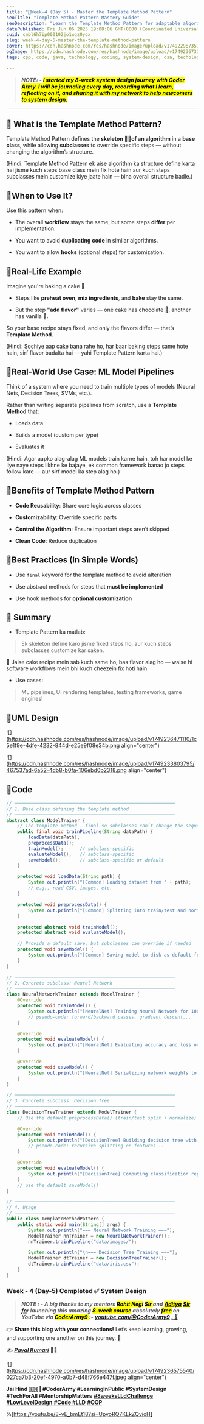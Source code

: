 ```yaml
---
title: "📅Week-4 (Day 5) - Master the Template Method Pattern"
seoTitle: "Template Method Pattern Mastery Guide"
seoDescription: "Learn the Template Method Pattern for adaptable algorithms, enhancing system design skills with practical examples and use cases"
datePublished: Fri Jun 06 2025 19:08:06 GMT+0000 (Coordinated Universal Time)
cuid: cmbl6h7ip000102jo1wgz0yox
slug: week-4-day-5-master-the-template-method-pattern
cover: https://cdn.hashnode.com/res/hashnode/image/upload/v1749229873511/3cee3d0c-ba53-4481-b4a8-3fbcfe64f60d.png
ogImage: https://cdn.hashnode.com/res/hashnode/image/upload/v1749236731405/802f012c-7706-4023-9db3-812ad649a9fb.png
tags: cpp, code, java, technology, coding, system-design, dsa, techblog, coding-challenge, technical-writing-1, coding-journey, low-level-design, lld, coderarmy, payalkumari11

---
```


> ***NOTE: - <mark>I started my 8-week system design journey with Coder Army. I will be journaling every day, recording what I learn, reflecting on it, and sharing it with my network to help newcomers to system design.</mark>***

---

## 💠 What is the Template Method Pattern?

Template Method Pattern defines the **skeleton 🩻🦴of an algorithm** in a **base class**, while allowing **subclasses** to override specific steps — without changing the algorithm’s structure.

(Hindi: Template Method Pattern ek aise algorithm ka structure define karta hai jisme kuch steps base class mein fix hote hain aur kuch steps subclasses mein customize kiye jaate hain — bina overall structure badle.)

## 💠When to Use It?

Use this pattern when:

* The overall **workflow** stays the same, but some steps **differ** per implementation.
    
* You want to avoid **duplicating code** in similar algorithms.
    
* You want to allow **hooks** (optional steps) for customization.
    

## 💠Real-Life Example

Imagine you're baking a cake 🍰

* Steps like **preheat oven**, **mix ingredients**, and **bake** stay the same.
    
* But the step **"add flavor"** varies — one cake has chocolate 🍫, another has vanilla 🌼.
    

So your base recipe stays fixed, and only the flavors differ — that’s **Template Method**.

(Hindi: Sochiye aap cake bana rahe ho, har baar baking steps same hote hain, sirf flavor badalta hai — yahi Template Pattern karta hai.)

## 💠Real-World Use Case: ML Model Pipelines

Think of a system where you need to train multiple types of models (Neural Nets, Decision Trees, SVMs, etc.).

Rather than writing separate pipelines from scratch, use a **Template Method** that:

* Loads data
    
* Builds a model (custom per type)
    
* Evaluates it
    

(Hindi: Agar aapko alag-alag ML models train karne hain, toh har model ke liye naye steps likhne ke bajaye, ek common framework banao jo steps follow kare — aur sirf model ka step alag ho.)

## 💠Benefits of Template Method Pattern

* **Code Reusability**: Share core logic across classes
    
* **Customizability**: Override specific parts
    
* **Control the Algorithm**: Ensure important steps aren’t skipped
    
* **Clean Code**: Reduce duplication
    

## 💠Best Practices (In Simple Words)

* Use `final` keyword for the template method to avoid alteration
    
* Use abstract methods for steps that **must be implemented**
    
* Use hook methods for **optional customization**
    

## 💠 Summary

* Template Pattern ka matlab:
    

> Ek skeleton define karo jisme fixed steps ho, aur kuch steps subclasses customize kar saken.

🎂 Jaise cake recipe mein sab kuch same ho, bas flavor alag ho — waise hi software workflows mein bhi kuch cheezein fix hoti hain.

* Use cases:
    

> ML pipelines, UI rendering templates, testing frameworks, game engines!

## 💠UML Design

![](https://cdn.hashnode.com/res/hashnode/image/upload/v1749236471110/1c5e1f9e-4dfe-4232-844d-e25e9f08e34b.png align="center")

![](https://cdn.hashnode.com/res/hashnode/image/upload/v1749233803795/467537ad-6a52-4db8-b0fa-106ebd0b2318.png align="center")

## 💠Code

```java
// ───────────────────────────────────────────────────────────
// 1. Base class defining the template method
// ───────────────────────────────────────────────────────────
abstract class ModelTrainer {
    // The template method — final so subclasses can’t change the sequence
    public final void trainPipeline(String dataPath) {
        loadData(dataPath);
        preprocessData();
        trainModel();      // subclass-specific
        evaluateModel();   // subclass-specific
        saveModel();       // subclass-specific or default
    }

    protected void loadData(String path) {
        System.out.println("[Common] Loading dataset from " + path);
        // e.g., read CSV, images, etc.
    }

    protected void preprocessData() {
        System.out.println("[Common] Splitting into train/test and normalizing");
    }

    protected abstract void trainModel();
    protected abstract void evaluateModel();

    // Provide a default save, but subclasses can override if needed
    protected void saveModel() {
        System.out.println("[Common] Saving model to disk as default format");
    }
}

// ───────────────────────────────────────────────────────────
// 2. Concrete subclass: Neural Network
// ───────────────────────────────────────────────────────────
class NeuralNetworkTrainer extends ModelTrainer {
    @Override
    protected void trainModel() {
        System.out.println("[NeuralNet] Training Neural Network for 100 epochs");
        // pseudo-code: forward/backward passes, gradient descent...
    }

    @Override
    protected void evaluateModel() {
        System.out.println("[NeuralNet] Evaluating accuracy and loss on validation set");
    }

    @Override
    protected void saveModel() {
        System.out.println("[NeuralNet] Serializing network weights to .h5 file");
    }
}

// ───────────────────────────────────────────────────────────
// 3. Concrete subclass: Decision Tree
// ───────────────────────────────────────────────────────────
class DecisionTreeTrainer extends ModelTrainer {
    // Use the default preprocessData() (train/test split + normalize)

    @Override
    protected void trainModel() {
        System.out.println("[DecisionTree] Building decision tree with max_depth=5");
        // pseudo-code: recursive splitting on features...
    }

    @Override
    protected void evaluateModel() {
        System.out.println("[DecisionTree] Computing classification report (precision/recall)");
    }
    // use the default saveModel()
}

// ───────────────────────────────────────────────────────────
// 4. Usage
// ───────────────────────────────────────────────────────────
public class TemplateMethodPattern {
    public static void main(String[] args) {
        System.out.println("=== Neural Network Training ===");
        ModelTrainer nnTrainer = new NeuralNetworkTrainer();
        nnTrainer.trainPipeline("data/images/");

        System.out.println("\n=== Decision Tree Training ===");
        ModelTrainer dtTrainer = new DecisionTreeTrainer();
        dtTrainer.trainPipeline("data/iris.csv");
    }
}
```

### **Week - 4 (Day-5) Completed ✅ System Design**

> ***NOTE : - A big thanks to my mentors <mark>Rohit Negi</mark> <mark>Sir </mark> and*** [***<mark>Aditya</mark>***](https://www.linkedin.com/in/adityatandon2/) [***<mark>Sir</mark> fo***](https://www.linkedin.com/in/adityatandon2/)***r launching this amazing <mark>8-week course</mark> absolutely <mark>free</mark> on YouTube via <mark>CoderArmy9 </mark> :-*** [***youtube.com/@CoderArmy9***](http://youtube.com/@CoderArmy9) [***. 🙌***](https://www.youtube.com/@CoderArmy9)

👉 **Share this blog with your connections!** Let’s keep learning, growing, and supporting one another on this journey. 🚀

✍️ [***Payal Kumari***](https://www.linkedin.com/in/payalkumari10/) 👩‍💻

![](https://cdn.hashnode.com/res/hashnode/image/upload/v1749236575540/027ca7b3-20ef-4970-a0b7-d48f766e447f.jpeg align="center")

**Jai Hind 🇮🇳 | #CoderArmy #LearningInPublic #SystemDesign #TechForAll #MentorshipMatters** [**#8weeksLLdChallenge**](https://www.youtube.com/hashtag/8weekslldchallenge) [**#LowLevelDesign** **#Code #LLD**](https://www.youtube.com/hashtag/8weekslldchallenge) [**#OOP**](https://www.youtube.com/hashtag/lowleveldesign)

%[https://youtu.be/8-vE_bmEt18?si=UpyoRQ7KLkZQvioH]